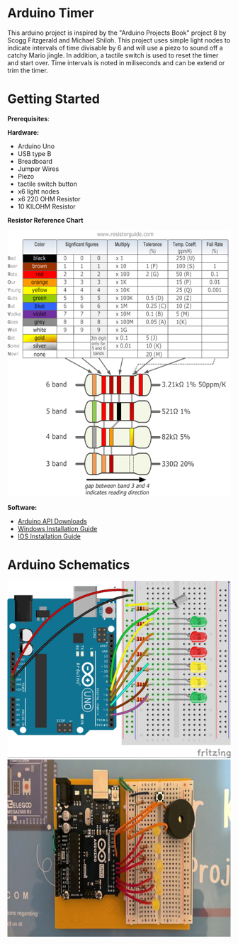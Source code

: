 # Arduino Timer

This arduino project is inspired by the "Arduino Projects Book" project 8 by Scogg Fitzgerald and Michael Shiloh. This project uses simple light nodes to indicate intervals of time divisable by 6 and will use a piezo to sound off a catchy Mario jingle. In addition, a tactile switch is used to reset the timer and start over. Time intervals is noted in miliseconds and can be extend or trim the timer. 

# Getting Started
  
  **Prerequisites**:
  
  **Hardware:**
  - Arduino Uno
  - USB type B
  - Breadboard
  - Jumper Wires
  - Piezo  
  - tactile switch button
  - x6 light nodes
  - x6 220 OHM Resistor
  - 10 KILOHM Resistor

 **Resistor Reference Chart**
  
 <img src="Project Pictures/Resistor-Chart.png" width="700" height="600">
 
 **Software:**
 
 - [Arduino API Downloads](https://www.arduino.cc/en/main/software)
 - [Windows Installation Guide](https://www.arduino.cc/en/guide/windows)
 - [IOS Installation Guide](https://www.arduino.cc/en/guide/macOSX)
 
 # Arduino Schematics
 
 <img src="Project Pictures/Arduino Blueprints.jpg" width="700" height="400">
 
 <img src="Project Pictures/Arduino Timer Schematic.jpg"  width="700" height="400">
 
 
